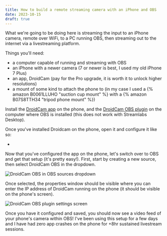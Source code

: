 ```yaml
---
title: How to build a remote streaming camera with an iPhone and OBS
date: 2023-10-15
draft: true
---
```


What we're going to be doing here is streaming the input to an iPhone camera, remote over WiFi, to a PC running OBS, then streaming out to the internet via a livestreaming platform.

Things you'll need:

- a computer capable of running and streaming with OBS
- an iPhone with a newer camera (7 or newer is best, I used my old iPhone 7 Plus)
- an app, DroidCam (pay for the Pro upgrade, it is worth it to unlock higher resolutions)
- a mount of some kind to attach the phone to (in my case I used a {% amazon B0061LLUHO "suction cup mount" %} with a {% amazon B07S8TTH34 "tripod phone mount" %})

Install the [DroidCam app](https://apps.apple.com/us/app/droidcam-wireless-webcam/id1510258102) on the phone, and the [DroidCam OBS plugin](https://www.dev47apps.com/obs/) on the computer where OBS is installed (this does not work with Streamlabs Desktop).

Once you've installed Droidcam on the phone, open it and configure it like so:

-

Now that you've configured the app on the phone, let's switch over to OBS and get that setup (it's pretty easy!). First, start by creating a new source, then select DroidCam OBS in the dropdown.

![DroidCam OBS in OBS sources dropdown](https://files.dev47apps.net/img/droidcam_obs_plugin_list.png)

Once selected, the properties window should be visible where you can enter the IP address of DroidCam running on the phone (it should be visible on the phone's screen).

![DroidCam OBS plugin settings screen](https://files.dev47apps.net/img/droidcam_obs_props.png)

Once you have it configured and saved, you should now see a video feed of your phone's camera within OBS! I've been using this setup for a few days and I have had zero app crashes on the phone for +8hr sustained livestream sessions.
